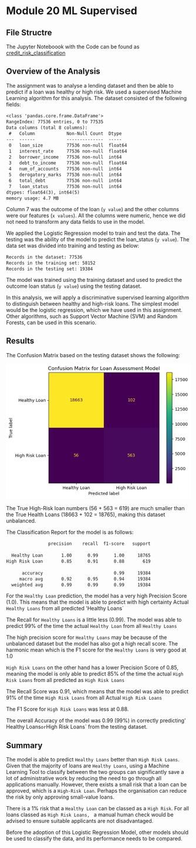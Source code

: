 # Module 20 ML Supervised

## File Structre

The Jupyter Noteboook with the Code can be found as [credit_risk_classification](credit_risk_classification.ipynb)

## Overview of the Analysis

The assignment was to analyse a lending dataset and then be able to predict if a loan was healthy or high risk.  We used a supervised Machine Learning algorithm for this analysis. The dataset consisted of the following fields:
```
<class 'pandas.core.frame.DataFrame'>
RangeIndex: 77536 entries, 0 to 77535
Data columns (total 8 columns):
 #   Column            Non-Null Count  Dtype  
---  ------            --------------  -----  
 0   loan_size         77536 non-null  float64
 1   interest_rate     77536 non-null  float64
 2   borrower_income   77536 non-null  int64  
 3   debt_to_income    77536 non-null  float64
 4   num_of_accounts   77536 non-null  int64  
 5   derogatory_marks  77536 non-null  int64  
 6   total_debt        77536 non-null  int64  
 7   loan_status       77536 non-null  int64  
dtypes: float64(3), int64(5)
memory usage: 4.7 MB
```

Column 7 was the outcome of the loan (`y value`) and the other columns were our features (`x values`).  All the columns were numeric, hence we did not need to transform any data fields to use in the model.

We applied the Logistic Regression model to train and test the data. The testing was the ability of the model to predict the loan_status (`y value`). The data set was divided into training and testing as below:

```
Records in the dataset: 77536
Records in the training set: 58152
Records in the testing set: 19384
```

The model was trained using the training dataset and used to predict the outcome loan status (`y value`) using the testing dataset.

In this analysis, we will apply a discriminative supervised learning algorithm to distinguish between healthy and high-risk loans. The simplest model would be the logistic regression, which we have used in this assignment. Other algorithms, such as Support Vector Machine (SVM) and Random Forests, can be used in this scenario.

## Results

The Confusion Matrix based on the testing dataset shows the following:

![Confusion Matrix](Output/confusion_matrix.png)

The True High-Risk loan numbers (56 + 563 = 619) are much smaller than the True Health Loans (18663 + 102 = 18765), making this dataset unbalanced.

The Classification Report for the model is as follows:

```
                precision    recall  f1-score   support

  Healthy Loan       1.00      0.99      1.00     18765
High Risk Loan       0.85      0.91      0.88       619

      accuracy                           0.99     19384
     macro avg       0.92      0.95      0.94     19384
  weighted avg       0.99      0.99      0.99     19384
```

For the `Healthy Loan` prediction, the model has a very high Precision Score (1.0). This means that the model is able to predict with high certainty Actual `Healthy Loans` from all predicted 'Healthy Loans`

The Recall for `Healthy Loans` is a little less (0.99). The model was able to predict 99% of the time the actual `Healthy Loan` from all `Healthy Loans`

The high precision score for `Healthy Loans` may be because of the unbalanced dataset but the model has also got a high recall score.  The harmonic mean which is the F1 score for the `Healthy Loans` is very good at 1.0

`High Risk Loans` on the other hand has a lower Precision Score of 0.85, meaning the model is only able to predict 85% of the time the actual `High Risk Loans` from all predicted as `High Risk Loans`

The Recall Score was 0.91, which means that the model was able to predict 91% of the time `High Risk Loans` from all Actual `High Risk Loans`

The F1 Score for `High Risk Loans` was less at 0.88.

The overall Accuracy of the model was 0.99 (99%) in correctly predicting' Healthy Loans` or `High Risk Loans` from the testing dataset.


## Summary

The model is able to predict `Healthy Loans` better than `High Risk Loans`. Given that the majority of loans are `Healthy Loans`, using a Machine Learning Tool to classify between the two groups can significantly save a lot of administrative work by reducing the need to go through all applications manually. However, there exists a small risk that a loan can be approved, which is a `High-Risk Loan`. Perhaps the organisation can reduce the risk by only approving small-value loans. 

There is a 1% risk that a `Healthy Loan` can be classed as a `High Risk`. For all loans classed as `High Risk Loans, ` a manual human check would be advised to ensure suitable applicants are not disadvantaged.

Before the adoption of this Logistic Regression Model, other models should be used to classify the data, and its performance needs to be compared. 
